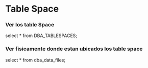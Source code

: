 # Table Space

### Ver los table Space

select * from DBA_TABLESPACES;
 
 ### Ver fisicamente donde estan ubicados los table space
 
 select * from dba_data_files;
